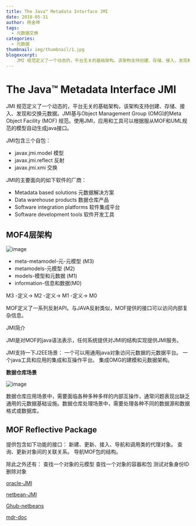```yaml
---
title: The Java™ Metadata Interface JMI
date: 2018-05-31
author: 杨金坤
tags:
  - 元数据交换
categories:
  - 元数据
thumbnail: img/thumbnail/1.jpg
blogexcerpt:
    JMI 规范定义了一个动态的，平台无关的基础架构，该架构支持创建、存储、接入、发现和交换元数据。JMI基与Object Management Group (OMG)的Meta Object Facility (MOF) 规范。使用JMI，应用和工具可以根据服从MOF和UML规范的模型自动生成java接口。
---
```


# The Java™ Metadata Interface JMI

JMI 规范定义了一个动态的，平台无关的基础架构，该架构支持创建、存储、接入、发现和交换元数据。JMI基与Object Management Group (OMG)的Meta Object Facility (MOF) 规范。使用JMI，应用和工具可以根据服从MOF和UML规范的模型自动生成java接口。

JMI包含三个自包：
- javax.jmi.model 模型
- javax.jmi.reflect 反射
- javax.jmi.xmi 交换

JMI的主要面向的如下软件的厂商：
- Metadata based solutions 元数据解决方案
- Data warehouse products 数据仓库产品
- Software integration platforms 软件集成平台
- Software development tools 软件开发工具

## MOF4层架构
![image](https://note.youdao.com/yws/api/personal/file/53200CA37A2B4730AD9568C31D258368?method=download&shareKey=a431b909f44a32514a6994cf24c8c033)
- meta-metamodel-元-元模型 (M3)
- metamodels-元模型 (M2)
- models-模型和元数据 (M1)
- information-信息和数据(M0)

M3 -定义-> M2 -定义-> M1 -定义-> M0

MOF定义了一系列反射API。与JAVA反射类似，MOF提供的接口可以访问内部复杂信息。

JMI简介

JMI是对MOF的java语法表示，任何系统提供对JMI的结构实现提供JMI服务。

JMI支持一下J2EE场景：
一个可以用通用java对象访问元数据的元数据平台。
一个java工具和应用的集成和互操作平台。
集成OMG的建模和元数据架构。


**数据仓库场景**

![image](https://note.youdao.com/yws/api/personal/file/9AD6A454C3FD41E88BA3E4E18080325C?method=download&shareKey=981f0c9792098cf822aaf29d2d1e8ba3)

数据仓库应用场景中，需要面临各种多种多样的内部互操作，通常问题表现出缺乏通用的元数据基础设施。数据仓库处理场景中，需要处理各种不同的数据源和数据格式或数据库。

## MOF Reflective Package

提供包含如下功能的接口：
新建、更新、接入、导航和调用类的代理对象。
查询、更新对象间的关联关系。
导航MOF包的结构。

除此之外还有：
查找一个对象的元模型
查找一个对象的容器和包
测试对象身份ID
删除对象

[oracle-JMI](https://docs.oracle.com/cd/E17802_01/products/products/jmi/jmi-1_0-fr-doc/overview-summary.html)

[netbean-JMI](https://netbeans.org/download/5_5_1/javadoc/org-netbeans-api-mdr/architecture-summary.html)

[Ghub-netbeans](https://github.com/apache/incubator-netbeans)

[mdr-doc](http://kickjava.com/src/org.netbeans.mdr.index.htm)